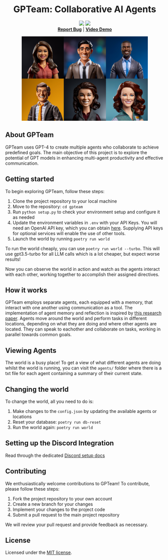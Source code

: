 <p align="center">
  <h1 align="center">GPTeam: Collaborative AI Agents</h1>
  <p align="center">
    <img src="https://img.shields.io/github/stars/101dotxyz/gpteam.svg?style=for-the-badge&">
    <img src="https://img.shields.io/github/license/101dotxyz/gpteam.svg?style=for-the-badge&">
    <br />
  <a href="https://github.com/101dotxyz/gpteam/issues"><b>Report Bug</b></a>
   | 
  <a href="https://www.youtube.com/watch?v=cIxhI1d6NsM"><b>Video Demo</b></a>
  
  </p>
    <div align="center">
    <img src="assets/gpteam.png" alt="GPTeam" width="400" height="267" />
  </div>
</p>

## About GPTeam

GPTeam uses GPT-4 to create multiple agents who collaborate to achieve predefined goals. The main objective of this project is to explore the potential of GPT models in enhancing multi-agent productivity and effective communication.

## Getting started

To begin exploring GPTeam, follow these steps:

1. Clone the project repository to your local machine
2. Move to the repository: `cd gpteam`
3. Run `python setup.py` to check your environment setup and configure it as needed
4. Update the environment variables in `.env` with your API Keys. You will need an OpenAI API key, which you can obtain [here](https://platform.openai.com/account/api-keys). Supplying API keys for optional services will enable the use of other tools.
5. Launch the world by running `poetry run world`

To run the world cheaply, you can use `poetry run world --turbo`. This will use gpt3.5-turbo for all LLM calls which is a lot cheaper, but expect worse results!

Now you can observe the world in action and watch as the agents interact with each other, working together to accomplish their assigned directives.

## How it works

GPTeam employs separate agents, each equipped with a memory, that interact with one another using communication as a tool. The implementation of agent memory and reflection is inspired by [this research paper](https://arxiv.org/pdf/2304.03442.pdf). Agents move around the world and perform tasks in different locations, depending on what they are doing and where other agents are located. They can speak to eachother and collaborate on tasks, working in parallel towards common goals.

## Viewing Agents

The world is a busy place! To get a view of what different agents are doing whilst the world is running, you can visit the `agents/` folder where there is a txt file for each agent containing a summary of their current state.
## Changing the world

To change the world, all you need to do is:

1. Make changes to the `config.json` by updating the available agents or locations
2. Reset your database: `poetry run db-reset`
3. Run the world again: `poetry run world`

## Setting up the Discord Integration
Read through the dedicated [Discord setup docs](DISCORD.md)

## Contributing

We enthusiastically welcome contributions to GPTeam! To contribute, please follow these steps:

1. Fork the project repository to your own account
2. Create a new branch for your changes
3. Implement your changes to the project code
4. Submit a pull request to the main project repository

We will review your pull request and provide feedback as necessary.

## License

Licensed under the [MIT license](LICENSE).
